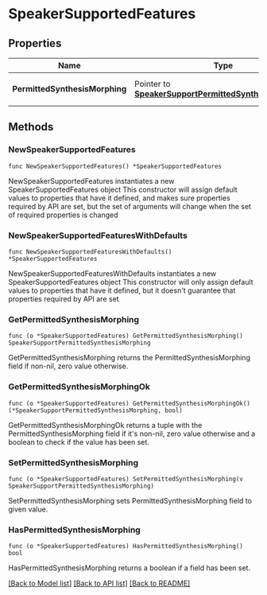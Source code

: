 # SpeakerSupportedFeatures

## Properties

Name | Type | Description | Notes
------------ | ------------- | ------------- | -------------
**PermittedSynthesisMorphing** | Pointer to [**SpeakerSupportPermittedSynthesisMorphing**](SpeakerSupportPermittedSynthesisMorphing.md) |  | [optional] [default to "ALL"]

## Methods

### NewSpeakerSupportedFeatures

`func NewSpeakerSupportedFeatures() *SpeakerSupportedFeatures`

NewSpeakerSupportedFeatures instantiates a new SpeakerSupportedFeatures object
This constructor will assign default values to properties that have it defined,
and makes sure properties required by API are set, but the set of arguments
will change when the set of required properties is changed

### NewSpeakerSupportedFeaturesWithDefaults

`func NewSpeakerSupportedFeaturesWithDefaults() *SpeakerSupportedFeatures`

NewSpeakerSupportedFeaturesWithDefaults instantiates a new SpeakerSupportedFeatures object
This constructor will only assign default values to properties that have it defined,
but it doesn't guarantee that properties required by API are set

### GetPermittedSynthesisMorphing

`func (o *SpeakerSupportedFeatures) GetPermittedSynthesisMorphing() SpeakerSupportPermittedSynthesisMorphing`

GetPermittedSynthesisMorphing returns the PermittedSynthesisMorphing field if non-nil, zero value otherwise.

### GetPermittedSynthesisMorphingOk

`func (o *SpeakerSupportedFeatures) GetPermittedSynthesisMorphingOk() (*SpeakerSupportPermittedSynthesisMorphing, bool)`

GetPermittedSynthesisMorphingOk returns a tuple with the PermittedSynthesisMorphing field if it's non-nil, zero value otherwise
and a boolean to check if the value has been set.

### SetPermittedSynthesisMorphing

`func (o *SpeakerSupportedFeatures) SetPermittedSynthesisMorphing(v SpeakerSupportPermittedSynthesisMorphing)`

SetPermittedSynthesisMorphing sets PermittedSynthesisMorphing field to given value.

### HasPermittedSynthesisMorphing

`func (o *SpeakerSupportedFeatures) HasPermittedSynthesisMorphing() bool`

HasPermittedSynthesisMorphing returns a boolean if a field has been set.

[[Back to Model list]](../README.md#documentation-for-models) [[Back to API list]](../README.md#documentation-for-api-endpoints) [[Back to README]](../README.md)
